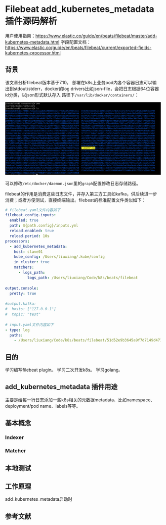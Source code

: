 
# Filebeat add_kubernetes_metadata 插件源码解析
用户使用指南：https://www.elastic.co/guide/en/beats/filebeat/master/add-kubernetes-metadata.html
字段配置文档：https://www.elastic.co/guide/en/beats/filebeat/current/exported-fields-kubernetes-processor.html

## 背景
该文章分析filebeat版本基于7.10。
部署在k8s上业务pod内各个容器日志可以输出到stdout/stderr，docker的log drivers比如json-file，会把日志根据64位容器id分类，以json形式默认存入
路径下`/var/lib/docker/containers/`：

![docker_logs_path](./imgs/docker_logs_path.png)

可以修改`/etc/docker/daemon.json`里的`graph`配置修改日志存储路径。

filebeat的作用是消费这些日志文件，并存入第三方工具如kafka，供后续进一步消费；或者方便测试，直接终端输出。filebeat的标准配置文件类似如下：
```yaml
# filebeat.yaml文件内容如下
filebeat.config.inputs:
  enabled: true
  path: ${path.config}/inputs.yml
  reload.enabled: true
  reload.period: 10s
processors:
  - add_kubernetes_metadata:
    host: slave01
    kube_config: /Users/liuxiang/.kube/config
    in_cluster: true
    matchers:
      - logs_path:
          logs_path: /Users/liuxiang/Code/k8s/beats/filebeat

output.console:
  pretty: true

#output.kafka:
#  hosts: ["127.0.0.1"]
#  topic: "test"

# input.yaml文件内容如下
- type: log
  paths:
    - /Users/liuxiang/Code/k8s/beats/filebeat/51d52e9b3645a9f7d7149d471335ca45bb547d87625999d03b46e252c700a505-json.log
```

## 目的
学习编写filebeat plugin。
学习二次开发k8s。
学习golang。

## add_kubernetes_metadata 插件用途
主要是给每一行日志添加一些k8s相关的元数据metadata，比如namespace、deployment/pod name、labels等等。


## 基本概念


### Indexer


### Matcher




## 本地测试



## 工作原理
add_kubernetes_metadata启动时






## 参考文献

